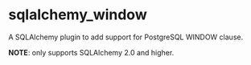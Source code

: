 # sqlalchemy_window

A SQLAlchemy plugin to add support for PostgreSQL WINDOW clause.

**NOTE**: only supports SQLAlchemy 2.0 and higher.
